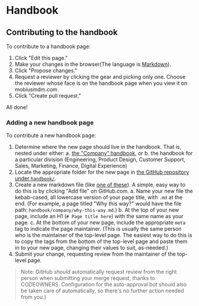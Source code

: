 # Handbook

## Contributing to the handbook

To contribute to a handbook page:

1. Click "Edit this page."
2. Make your changes in the browser(The language is [Markdown](https://github.github.com/gfm/)).
3. Click "Propose changes."
4. Request a reviewer by clicking the gear and picking only one.  Choose the reviewer whose face is on the handbook page when you view it on mobiusmdm.com.
5. Click "Create pull request."

All done!

### Adding a new handbook page

To contribute a new handbook page:

1. Determine where the new page should live in the handbook.  That is, nested under either:
  a. [the "Company" handbook](https://mobiusmdm.com/handbook/company), or
  b. the handbook for a particular division (Engineering, Product Design, Customer Support, Sales, Marketing, Finance, Digital Experience)
2. Locate the appropriate folder for the new page in [the GitHub repository under `handbook/`](https://github.com/notawar/mobius/tree/main/handbook).
3. Create a new markdown file (like [one of these](https://github.com/notawar/mobius/tree/f90148abad96fccb6c5647a31877fa7e91b5ee57/handbook/digital-experience)).  A simple, easy way to do this is by clicking "Add file" on GitHub.com.
  a. Name your new file the kebab-cased, all lowercase version of your page title, with `.md` at the end.  (For example, a page titled "Why this way?" would have the file path: `handbook/company/why-this-way.md`.)
  b. At the top of your new page, include an H1 (`# Page title here`) with the same name as your page.
  c. At the bottom of your new page, include the appropriate `meta` tag to indicate the page maintainer.  (This is usually the same person who is the maintainer of the top-level page.  The easiest way to do this is to copy the tags from the bottom of the top-level page and paste them in to your new page, changing their values to suit, as-needed.)
4. Submit your change, requesting review from the maintainer of the top-level page.

> Note: GitHub _should_ automatically request review from the right person when submitting your merge request, thanks to CODEOWNERS.  Configuration for the auto-approval bot should also be taken care of automatically, so there's no further action needed from you.)

<meta name="maintainedBy" value="mike-j-thomas">
<meta name="title" value="Handbook">

